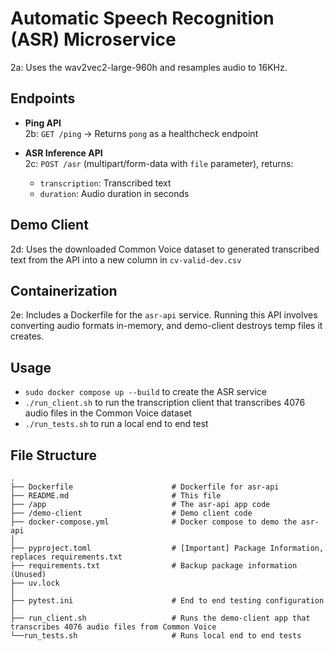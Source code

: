 # Automatic Speech Recognition (ASR) Microservice

2a: Uses the wav2vec2-large-960h and resamples audio to 16KHz.

## Endpoints

- **Ping API**  
  2b: `GET /ping` → Returns `pong` as a healthcheck endpoint

- **ASR Inference API**  
  2c: `POST /asr` (multipart/form-data with `file` parameter), returns:
  - `transcription`: Transcribed text
  - `duration`: Audio duration in seconds

## Demo Client
2d: Uses the downloaded Common Voice dataset to generated transcribed text from
    the API into a new column in `cv-valid-dev.csv`

## Containerization
2e: Includes a Dockerfile for the `asr-api` service. Running this API involves converting audio formats in-memory, and demo-client destroys temp files it creates.

## Usage
- `sudo docker compose up --build` to create the ASR service
- `./run_client.sh` to run the transcription client that transcribes 4076 audio files in the Common Voice dataset
- `./run_tests.sh` to run a local end to end test

## File Structure
```
.
├── Dockerfile                      # Dockerfile for asr-api
├── README.md                       # This file
├── /app                            # The asr-api app code
├── /demo-client                    # Demo client code
├── docker-compose.yml              # Docker compose to demo the asr-api
│
├── pyproject.toml                  # [Important] Package Information, replaces requirements.txt
├── requirements.txt                # Backup package information (Unused)
├── uv.lock                         
│
├── pytest.ini                      # End to end testing configuration
│
├── run_client.sh                   # Runs the demo-client app that transcribes 4076 audio files from Common Voice
└──run_tests.sh                     # Runs local end to end tests    
```

